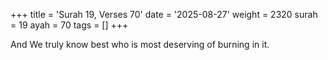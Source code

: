 +++
title = 'Surah 19, Verses 70'
date = '2025-08-27'
weight = 2320
surah = 19
ayah = 70
tags = []
+++

And We truly know best who is most deserving of burning in it.